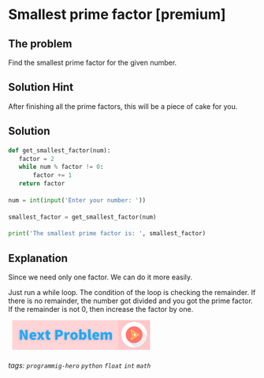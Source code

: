# Smallest prime factor [premium]

## The problem
Find the smallest prime factor for the given number.

## Solution Hint
After finishing all the prime factors, this will be a piece of cake for you.

## Solution
```python
def get_smallest_factor(num):
   factor = 2
   while num % factor != 0:
       factor += 1
   return factor
 
num = int(input('Enter your number: '))
 
smallest_factor = get_smallest_factor(num)
 
print('The smallest prime factor is: ', smallest_factor)
```
 
## Explanation
Since we need only one factor. We can do it more easily. 

Just run a while loop. The condition of the loop is checking the remainder. If there is no remainder, the number got divided and you got the prime factor. If the remainder is not 0, then increase the factor by one.  


&nbsp;
[![Next Page](../assets/next-button.png)](..READMD.md)
&nbsp;

###### tags: `programmig-hero` `python` `float` `int` `math`